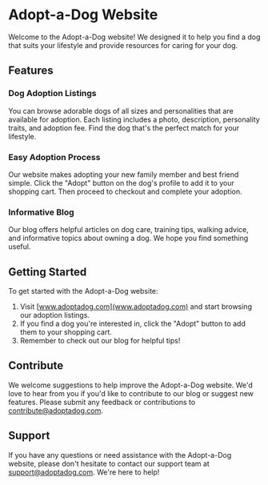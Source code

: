# Adopt-a-Dog Website

Welcome to the Adopt-a-Dog website! We designed it to help you find a dog that suits your lifestyle and provide resources for caring for your dog.

## Features

### Dog Adoption Listings
You can browse adorable dogs of all sizes and personalities that are available for adoption. Each listing includes a photo, description, personality traits, and adoption fee. Find the dog that's the perfect match for your lifestyle.

### Easy Adoption Process
Our website makes adopting your new family member and best friend simple. Click the "Adopt" button on the dog's profile to add it to your shopping cart. Then proceed to checkout and complete your adoption.

### Informative Blog
Our blog offers helpful articles on dog care, training tips, walking advice, and informative topics about owning a dog. We hope you find something useful.

## Getting Started
To get started with the Adopt-a-Dog website:
1. Visit [www.adoptadog.com](www.adoptadog.com) and start browsing our adoption listings.
2. If you find a dog you're interested in, click the "Adopt" button to add them to your shopping cart.
3. Remember to check out our blog for helpful tips!

## Contribute
We welcome suggestions to help improve the Adopt-a-Dog website. We'd love to hear from you if you'd like to contribute to our blog or suggest new features. Please submit any feedback or contributions to [contribute@adoptadog.com](mailto:contribute@adoptadog.com).

## Support
If you have any questions or need assistance with the Adopt-a-Dog website, please don't hesitate to contact our support team at [support@adoptadog.com](mailto:support@adoptadog.com). We're here to help!
